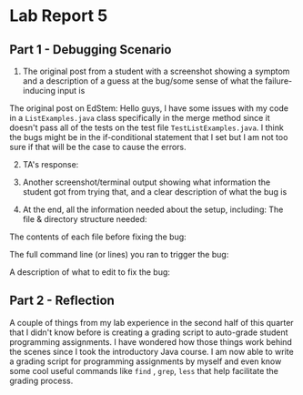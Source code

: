 # Lab Report 5

## Part 1 - Debugging Scenario

1. The original post from a student with a screenshot showing a symptom and a description of a guess at the bug/some sense of what the failure-inducing input is

The original post on EdStem:
Hello guys, 
I have some issues with my code in a ```ListExamples.java``` class specifically in the merge method since it doesn't pass all of the tests on the test file ```TestListExamples.java```. I think the bugs might be in the if-conditional statement that I set but I am not too sure if that will be the case to cause the errors.



2. TA's response:
   
3. Another screenshot/terminal output showing what information the student got from trying that, and a clear description of what the bug is
   

4. At the end, all the information needed about the setup, including:
The file & directory structure needed:

The contents of each file before fixing the bug: 

The full command line (or lines) you ran to trigger the bug: 

A description of what to edit to fix the bug:



## Part 2 - Reflection
A couple of things from my lab experience in the second half of this quarter that I didn't know before is creating a grading script to auto-grade student programming assignments. I have wondered how those things work behind the scenes since I took the introductory Java course. I am now able to write a grading script for programming assignments by myself and even know some cool useful commands like ```find``` , ```grep```, ```less``` that help facilitate the grading process.  
